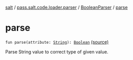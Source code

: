 [salt](../../index.md) / [pass.salt.code.loader.parser](../index.md) / [BooleanParser](index.md) / [parse](./parse.md)

# parse

`fun parse(attribute: `[`String`](https://kotlinlang.org/api/latest/jvm/stdlib/kotlin/-string/index.html)`): `[`Boolean`](https://kotlinlang.org/api/latest/jvm/stdlib/kotlin/-boolean/index.html) [(source)](https://github.com/kurbaniec-tgm/salt/tree/master/code/loader/parser/TOMLAttributeParser.kt#L75)

Parse String value to correct type of given value.

